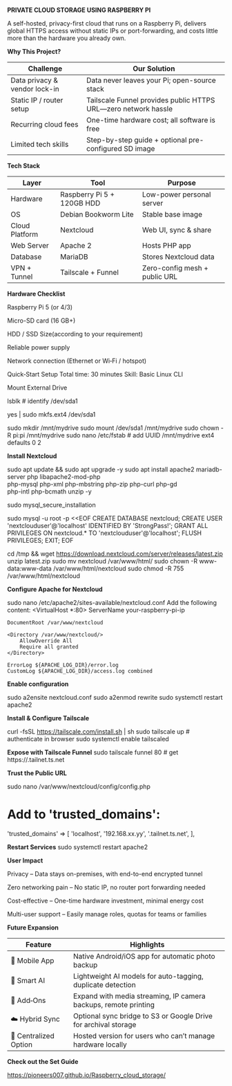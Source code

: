 **PRIVATE CLOUD STORAGE USING RASPBERRY PI**


A self-hosted, privacy-first cloud that runs on a Raspberry Pi, delivers global HTTPS access without static IPs or port-forwarding, and costs little more than the hardware you already own.

**Why This Project?**

| Challenge                     | Our Solution                                                   |
| ----------------------------- | -------------------------------------------------------------- |
| Data privacy & vendor lock-in | Data never leaves your Pi; open-source stack                   |
| Static IP / router setup      | Tailscale Funnel provides public HTTPS URL—zero network hassle |
| Recurring cloud fees          | One-time hardware cost; all software is free                   |
| Limited tech skills           | Step-by-step guide + optional pre-configured SD image          |

**Tech Stack**

| Layer          | Tool                       | Purpose                       |
| -------------- | -------------------------- | ----------------------------- |
| Hardware       | Raspberry Pi 5 + 120GB HDD | Low-power personal server     |
| OS             | Debian Bookworm Lite       | Stable base image             |
| Cloud Platform | Nextcloud                  | Web UI, sync & share          |
| Web Server     | Apache 2                   | Hosts PHP app                 |
| Database       | MariaDB                    | Stores Nextcloud data         |
| VPN + Tunnel   | Tailscale + Funnel         | Zero-config mesh + public URL |

**Hardware Checklist**

Raspberry Pi 5 (or 4/3)

Micro-SD card (16 GB+)

HDD / SSD Size(according to your requirement)

Reliable power supply

Network connection (Ethernet or Wi‑Fi / hotspot)

Quick‑Start Setup
Total time: 30 minutes
Skill: Basic Linux CLI

Mount External Drive

lsblk                      # identify /dev/sda1

yes | sudo mkfs.ext4 /dev/sda1

sudo mkdir /mnt/mydrive
sudo mount /dev/sda1 /mnt/mydrive
sudo chown -R pi:pi /mnt/mydrive
sudo nano /etc/fstab       # add UUID /mnt/mydrive ext4 defaults 0 2

**Install Nextcloud**

sudo apt update && sudo apt upgrade -y
sudo apt install apache2 mariadb-server php libapache2-mod-php \
 php-mysql php-xml php-mbstring php-zip php-curl php-gd \
 php-intl php-bcmath unzip -y

sudo mysql_secure_installation

sudo mysql -u root -p <<EOF
CREATE DATABASE nextcloud;
CREATE USER 'nextclouduser'@'localhost' IDENTIFIED BY 'StrongPass!';
GRANT ALL PRIVILEGES ON nextcloud.* TO 'nextclouduser'@'localhost';
FLUSH PRIVILEGES; EXIT;
EOF

cd /tmp && wget https://download.nextcloud.com/server/releases/latest.zip
unzip latest.zip
sudo mv nextcloud /var/www/html/
sudo chown -R www-data:www-data /var/www/html/nextcloud
sudo chmod -R 755 /var/www/html/nextcloud

**Configure Apache for Nextcloud**

sudo nano /etc/apache2/sites-available/nextcloud.conf
Add the following content:
<VirtualHost *:80>
    ServerName your-raspberry-pi-ip

    DocumentRoot /var/www/nextcloud

    <Directory /var/www/nextcloud/>
        AllowOverride All
        Require all granted
    </Directory>

    ErrorLog ${APACHE_LOG_DIR}/error.log
    CustomLog ${APACHE_LOG_DIR}/access.log combined
</VirtualHost>

**Enable configuration**

sudo a2ensite nextcloud.conf
sudo a2enmod rewrite
sudo systemctl restart apache2

**Install & Configure Tailscale**

curl -fsSL https://tailscale.com/install.sh | sh
sudo tailscale up    # authenticate in browser
sudo systemctl enable tailscaled

**Expose with Tailscale Funnel**
sudo tailscale funnel 80   # get https://<device>.tailnet.ts.net

**Trust the Public URL**

sudo nano /var/www/nextcloud/config/config.php
# Add to 'trusted_domains':
'trusted_domains' => [
  'localhost',
  '192.168.xx.yy',
  '<device>.tailnet.ts.net',
],

**Restart Services**
sudo systemctl restart apache2

**User Impact**

Privacy – Data stays on-premises, with end-to-end encrypted tunnel

Zero networking pain – No static IP, no router port forwarding needed

Cost-effective – One-time hardware investment, minimal energy cost

Multi-user support – Easily manage roles, quotas for teams or families

**Future Expansion**

| Feature               | Highlights                                                      |
| --------------------- | --------------------------------------------------------------- |
| 📱 Mobile App         | Native Android/iOS app for automatic photo backup               |
| 🤖 Smart AI           | Lightweight AI models for auto-tagging, duplicate detection     |
| 🧩 Add‑Ons            | Expand with media streaming, IP camera backups, remote printing |
| ☁️ Hybrid Sync        | Optional sync bridge to S3 or Google Drive for archival storage |
| 🔄 Centralized Option | Hosted version for users who can’t manage hardware locally      |


**Check out the Set Guide**

https://pioneers007.github.io/Raspberry_cloud_storage/













